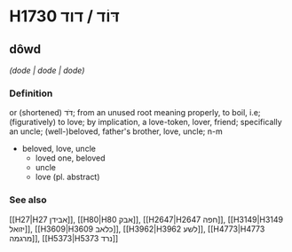 # H1730 דּוֹד / דוד

## dôwd

_(dode | dode | dode)_

### Definition

or (shortened) דֹּד; from an unused root meaning properly, to boil, i.e; (figuratively) to love; by implication, a love-token, lover, friend; specifically an uncle; (well-)beloved, father's brother, love, uncle; n-m

- beloved, love, uncle
  - loved one, beloved
  - uncle
  - love (pl. abstract)

### See also

[[H27|H27 אבידן]], [[H80|H80 אבק]], [[H2647|H2647 חפה]], [[H3149|H3149 יזואל]], [[H3609|H3609 כלאב]], [[H3962|H3962 לשע]], [[H4773|H4773 מרגמה]], [[H5373|H5373 נרד]]
